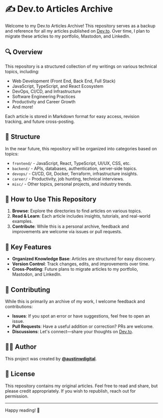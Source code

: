 # ✍️ Dev.to Articles Archive

Welcome to my Dev.to Articles Archive! This repository serves as a backup and reference for all my articles published on [Dev.to](https://dev.to/austinwdigital). Over time, I plan to migrate these articles to my portfolio, Mastodon, and LinkedIn.

## 🔍 Overview

This repository is a structured collection of my writings on various technical topics, including:

- Web Development (Front End, Back End, Full Stack)
- JavaScript, TypeScript, and React Ecosystem
- DevOps, CI/CD, and Infrastructure
- Software Engineering Practices
- Productivity and Career Growth
- And more!

Each article is stored in Markdown format for easy access, revision tracking, and future cross-posting.

## 📁 Structure

In the near future, this repository will be organized into categories based on topics:

- `frontend/` - JavaScript, React, TypeScript, UI/UX, CSS, etc.
- `backend/` - APIs, databases, authentication, server-side topics.
- `devops/` - CI/CD, Git, Docker, Terraform, infrastructure insights.
- `career/` - Productivity, job hunting, technical interviews.
- `misc/` - Other topics, personal projects, and industry trends.

## 🚀 How to Use This Repository

1. **Browse**: Explore the directories to find articles on various topics.
2. **Read & Learn**: Each article includes insights, tutorials, and real-world examples.
3. **Contribute**: While this is a personal archive, feedback and improvements are welcome via issues or pull requests.

## 🌟 Key Features

- **Organized Knowledge Base**: Articles are structured for easy discovery.
- **Version Control**: Track changes, edits, and improvements over time.
- **Cross-Posting**: Future plans to migrate articles to my portfolio, Mastodon, and LinkedIn.

## 🤝 Contributing

While this is primarily an archive of my work, I welcome feedback and contributions:

- **Issues**: If you spot an error or have suggestions, feel free to open an issue.
- **Pull Requests**: Have a useful addition or correction? PRs are welcome.
- **Discussions**: Let's connect—share your thoughts on [Dev.to](https://dev.to/austinwdigital).

## 👨‍💻 Author

This project was created by **[@austinwdigital](https://github.com/austinwdigital)**.

## 📄 License

This repository contains my original articles. Feel free to read and share, but please credit appropriately. If you wish to republish, reach out for permission.

---

Happy reading! 📖
